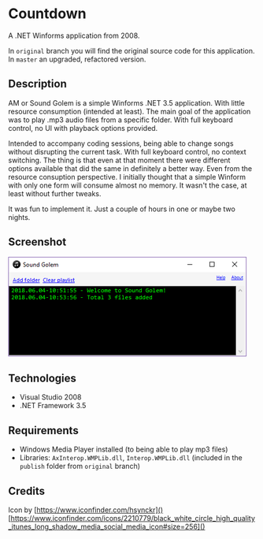 # Countdown

A .NET Winforms application from 2008.

In `original` branch you will find the original source code for this application. In `master` an upgraded, refactored version.

## Description

AM or Sound Golem is a simple Winforms .NET 3.5 application. With little resource consumption (intended at least). The main goal of the application was to play .mp3 audio files from a specific folder. With full keyboard control, no UI with playback options provided.

Intended to accompany coding sessions, being able to change songs without disrupting the current task. With full keyboard control, no context switching. The thing is that even at that moment there were different options available that did the same in definitely a better way. Even from the resource consuption perspective. I initially thought that a simple Winform with only one form will consume almost no memory. It wasn't the case, at least without further tweaks.

It was fun to implement it. Just a couple of hours in one or maybe two nights.

## Screenshot

![screenshot](https://raw.githubusercontent.com/mamcer/am/master/doc/screenshot.png)

## Technologies

- Visual Studio 2008
- .NET Framework 3.5

## Requirements

- Windows Media Player installed (to being able to play mp3 files)
- Libraries: `AxInterop.WMPLib.dll`, `Interop.WMPLib.dll` (included in the `publish` folder from `original` branch)

## Credits

Icon by [https://www.iconfinder.com/hsynckr]() 
[https://www.iconfinder.com/icons/2210779/black_white_circle_high_quality_itunes_long_shadow_media_social_media_icon#size=256]()